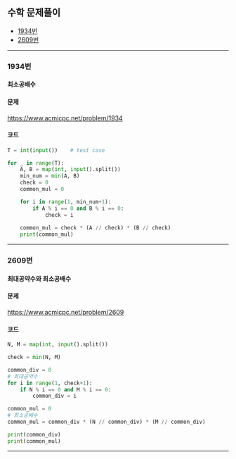## 수학 문제풀이

- [1934번](#1934번)
- [2609번](#2609번)

----------------------------------------------------
### 1934번
#### 최소공배수

#### 문제
https://www.acmicpc.net/problem/1934

#### 코드

``` python
T = int(input())    # test case

for _ in range(T):
    A, B = map(int, input().split())
    min_num = min(A, B)
    check = 0
    common_mul = 0

    for i in range(1, min_num+1):
        if A % i == 0 and B % i == 0:
            check = i
            
    common_mul = check * (A // check) * (B // check)
    print(common_mul)
```
----------------------------------------------------
### 2609번
#### 최대공약수와 최소공배수

#### 문제
https://www.acmicpc.net/problem/2609

#### 코드

``` python
N, M = map(int, input().split())

check = min(N, M)

common_div = 0
# 최대공약수
for i in range(1, check+1):
    if N % i == 0 and M % i == 0:
        common_div = i

common_mul = 0
# 최소공배수
common_mul = common_div * (N // common_div) * (M // common_div)

print(common_div)
print(common_mul)
```
----------------------------------------------------
